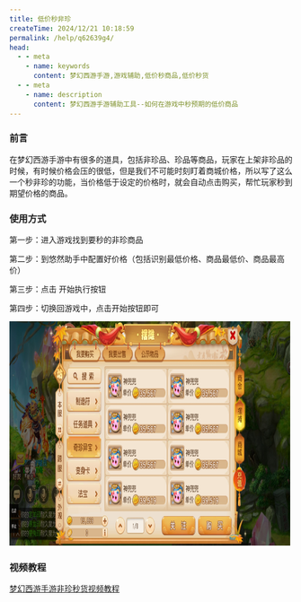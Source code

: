 ```yaml
---
title: 低价秒非珍
createTime: 2024/12/21 10:18:59
permalink: /help/q62639g4/
head:
  - - meta
    - name: keywords
      content: 梦幻西游手游,游戏辅助,低价秒商品,低价秒货
  - - meta
    - name: description
      content: 梦幻西游手游辅助工具--如何在游戏中秒预期的低价商品
---
```


### 前言
在梦幻西游手游中有很多的道具，包括非珍品、珍品等商品，玩家在上架非珍品的时候，有时候价格会压的很低，但是我们不可能时刻盯着商城价格，所以写了这么一个秒非珍的功能，当价格低于设定的价格时，就会自动点击购买，帮忙玩家秒到期望价格的商品。

### 使用方式
第一步：进入游戏找到要秒的非珍商品
  
  第二步：到悠然助手中配置好价格（包括识别最低价格、商品最低价、商品最高价）
  
  第三步：点击 开始执行按钮
  
  第四步：切换回游戏中，点击开始按钮即可

  <img src="../../public/images/shengDouDou.jpg" width="500" height="400" />

### 视频教程
[梦幻西游手游非珍秒货视频教程](https://mp.weixin.qq.com/s/5QXuahUUgm1qSuJ4wxX9Fw)